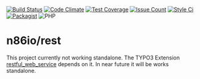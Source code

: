 [![Build Status](https://img.shields.io/travis/n86io/rest.svg?style=flat-square)](https://travis-ci.org/n86io/rest)
[![Code Climate](https://img.shields.io/codeclimate/github/n86io/rest.svg?style=flat-square)](https://codeclimate.com/github/n86io/rest)
[![Test Coverage](https://img.shields.io/codeclimate/coverage/github/n86io/rest.svg?style=flat-square)](https://codeclimate.com/github/n86io/rest/coverage)
[![Issue Count](https://img.shields.io/codeclimate/issues/github/n86io/rest.svg?style=flat-square)](https://codeclimate.com/github/n86io/rest/issues)
[![Style Ci](https://styleci.io/repos/72113781/shield?style=flat-square)](https://styleci.io/repos/72113781)
[![Packagist](https://img.shields.io/packagist/l/n86io/rest.svg?style=flat-square)](https://packagist.org/packages/n86io/rest)
![PHP](https://img.shields.io/badge/PHP-5.5%2C%205.6%2C%207.0-blue.svg)

# n86io/rest

This project currently not working standalone. The TYPO3 Extension [restful_web_service](https://github.com/n86io/typo3-ext-restful-web-service) depends on it. In near future it will be works standalone.